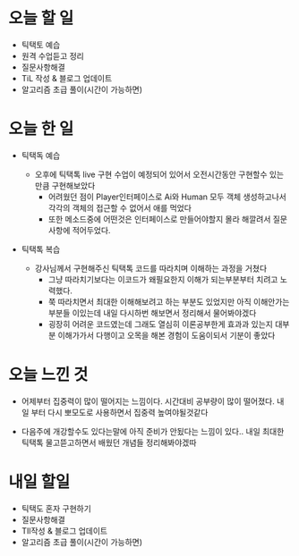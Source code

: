 # 오늘 할 일

- 틱택토 예습
- 원격 수업듣고 정리 
- 질문사항해결
- TiL 작성 & 블로그 업데이트
- 알고리즘 초급 풀이(시간이 가능하면)



# 오늘 한 일

- 틱택독 예습
  - 오후에 틱택톡 live 구현 수업이 예정되어 있어서 오전시간동안 구현할수 있는 만큼 구현해보았다
    - 어려웠던 점이 Player인터페이스로 Ai와 Human 모두 객체 생성하고나서 각각의 객체의 접근할 수 없어서 애를 먹었다
    - 또한 메소드중에 어떤것은 인터페이스로 만들어야할지 몰라 해깔려서 질문사항에 적어두었다.

- 틱택톡 복습

  - 강사님께서 구현해주신 틱택톡 코드를 따라치며 이해하는 과정을 거쳤다
    - 그냥 따라치기보다는 이코드가 왜필요한지 이해가 되는부분부터 치려고 노력했다.
    - 쭉 따라치면서 최대한 이해해보려고 하는 부분도 있었지만 아직 이해안가는 부분들 이있는데 내일 다시하번 해보면서 정리해서 물어봐야겠다
    - 굉장히 어려운 코드였는데 그래도 열심히 이론공부한게 효과과 있는지 대부분 이해가가서 다행이고 오목을 해본 경험이 도움이되서 기분이 좋았다

  

# 오늘 느낀 것

- 어제부터 집중력이 많이 떨어지는 느낌이다. 시간대비 공부량이 많이 떨어졌다. 내일 부터 다시 뽀모도로 사용하면서 집중력 높여야될것같다

- 다음주에 개강할수도 있다는말에 아직 준비가 안됬다는 느낌이 있다.. 내일 최대한 틱택톡 물고뜯고하면서 배웠던 개념들 정리해봐야겠따

  

# 내일 할일

- 틱택도 혼자 구현하기
- 질문사항해결
- TIl작성 & 블로그 업데이트
- 알고리즘 초급 풀이(시간이 가능하면)
